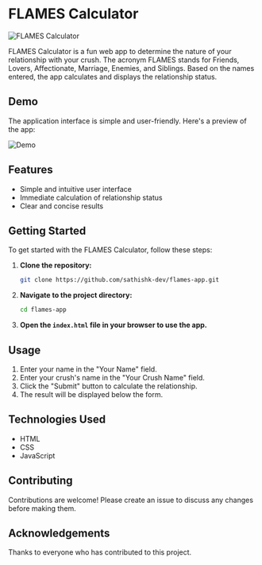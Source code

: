 # FLAMES Calculator

![FLAMES Calculator](app.png)

FLAMES Calculator is a fun web app to determine the nature of your relationship with your crush. The acronym FLAMES stands for Friends, Lovers, Affectionate, Marriage, Enemies, and Siblings. Based on the names entered, the app calculates and displays the relationship status.

## Demo

The application interface is simple and user-friendly. Here's a preview of the app:

![Demo](app.png)

## Features

- Simple and intuitive user interface
- Immediate calculation of relationship status
- Clear and concise results

## Getting Started

To get started with the FLAMES Calculator, follow these steps:

1. **Clone the repository:**
    ```bash
    git clone https://github.com/sathishk-dev/flames-app.git
    ```

2. **Navigate to the project directory:**
    ```bash
    cd flames-app
    ```

3. **Open the `index.html` file in your browser to use the app.**

## Usage

1. Enter your name in the "Your Name" field.
2. Enter your crush's name in the "Your Crush Name" field.
3. Click the "Submit" button to calculate the relationship.
4. The result will be displayed below the form.

## Technologies Used

- HTML
- CSS
- JavaScript

## Contributing

Contributions are welcome! Please create an issue to discuss any changes before making them.

## Acknowledgements

Thanks to everyone who has contributed to this project.
